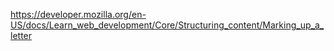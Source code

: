 https://developer.mozilla.org/en-US/docs/Learn_web_development/Core/Structuring_content/Marking_up_a_letter
